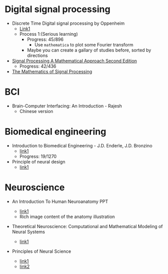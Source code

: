 # Digital signal processing
- Discrete Time Digital signal processing by Oppenheim
  - [Link1](https://d1.amobbs.com/bbs_upload782111/files_24/ourdev_523225.pdf)
  - Process 1:(Serious learning)
    - Progress: 45/896
      - Use `mathematica` to plot some Fourier transform
    - Maybe you can create a gallary of studies before, sorted by directions
- [Signal Processing A Mathematical Approach Second Edition](https://library.oapen.org/bitstream/id/3eb04f39-67d7-4b4d-8569-3185fbefd944/1005624.pdf)
  - Progress: 42/436
- [The Mathematics of Signal Processing](http://www-personal.umich.edu/~damelin/proofdammiller.pdf)
# BCI
- Brain-Computer Interfacing: An Introduction - Rajesh
  - Chinese version

# Biomedical engineering
- Introduction to Biomedical Engineering - J.D. Enderle, J.D. Bronzino
  - [link1](http://diliev.com/Home/Emo/%D0%A1%D0%95%D0%9C%D0%95%D0%A1%D0%A2%D0%AA%D0%A0%208/%D0%A3%D0%9C%D0%94%D0%9E/%D0%BF%D1%80%D0%B9%20%D0%B4%D1%80%D0%B6/prj/Introduction%20to%20Biomedical%20Engineering%203rd%20(Elsevier,%202012).pdf)
  - Progress: 19/1270
- Principle of neural design
  - [link1](http://www.rctn.org/bruno/public/papers/%5BSterling%5D%20Principles%20of%20Neural%20Design.pdf)
# Neuroscience
- An Introduction To Human Neuroanatomy PPT
  - [link1](https://hbtrc.mclean.harvard.edu/pdf/about/HBTRC-Neuroanatomy-2014.1.pdf)
  - Rich image content of the anatomy illustration

- Theoretical Neuroscience: Computational and Mathematical Modeling of Neural Systems
  - [link1](http://www.gatsby.ucl.ac.uk/~lmate/biblio/dayanabbott.pdf)

- Principles of Neural Science
  - [link1](http://www.gbv.de/dms/hebis-darmstadt/toc/89892356.pdf)
  - [link2](http://www.nepsy.szote.u-szeged.hu/seminar/downloads-3/files/Kandel.pdf)


